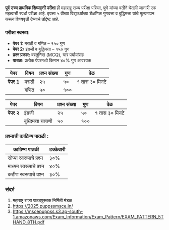 **पूर्व उच्च प्राथमिक शिष्यवृत्ती परीक्षा** ही महाराष्ट्र राज्य परीक्षा परिषद, पुणे यांच्या वतीने घेतली जाणारी एक महत्वाची स्पर्धा परीक्षा आहे. इयत्ता ५ वीच्या विद्यार्थ्यांच्या शैक्षणिक गुणवत्ता व बुद्धिमत्ता यांचे मूल्यमापन करून शिष्यवृत्ती देण्याचे उद्दिष्ट आहे.

### परीक्षा स्वरूप:
- **पेपर 1:** मराठी व गणित – १५०  गुण
- **पेपर 2:** इंग्रजी व बुद्धिमत्ता – १५०  गुण
- **प्रश्न प्रकार:** वस्तुनिष्ठ (MCQ), चार पर्यायांसह
- **पात्रता:** प्रत्येक पेपरमध्ये किमान ४०% गुण आवश्यक

| पेपर       |विषय|प्रश्न संख्या|गुण|वेळ|
|------------|---|--|--|--|
| **पेपर 1** |मराठी|२५|५०| १ तास ३० मिनटे |
|            |गणित|५०|१००|

| पेपर       |विषय|प्रश्न संख्या|गुण|वेळ|
|------------|---|--|--|--|
| **पेपर २** |इंग्रजी|२५|५०| १ तास ३० मिनटे |
|            |बुध्दिमत्ता चाचणी |५०|१००|

### प्रश्नाची काठिण्य पातळी :

|    काठिण्य पातळी  |टक्केवारी|
|-------------------------|-|
| सोप्या स्वरूपाचे प्रश्न |३०%|
| माध्यम स्वरूपाचे प्रश्न |४०%|
|  कठीण स्वरूपाचे प्रश्न  |३०%|


### संदर्भ
1. महाराष्ट्र राज्य पाठ्यपुस्तक निर्मिती मंडळ
2. https://2025.puppssmsce.in/
3. https://mscepuppss.s3.ap-south-1.amazonaws.com/Exam_Information/Exam_Pattern/EXAM_PATTERN_5THAND_8TH.pdf
